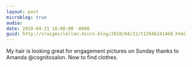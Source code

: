 ```yaml
---
layout: post
microblog: true
audio: 
date: 2010-04-21 18:00:00 -0600
guid: http://craigmcclellan.micro.blog/2010/04/22/t12646241468.html
---
```

My hair is looking great for engagement pictures on Sunday thanks to Amanda @cognitosalon. Now to find clothes.
